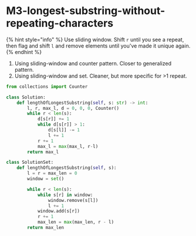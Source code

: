 # M3-longest-substring-without-repeating-characters

{% hint style="info" %}
Use sliding window. Shift `r` until you see a repeat, then flag and shift `l` and remove elements until you've made it unique again. 
{% endhint %}

1. Using sliding-window and counter pattern. Closer to generalized pattern.
2. Using sliding-window and set. Cleaner, but more specific for &gt;1 repeat.

```python
from collections import Counter

class Solution:
    def lengthOfLongestSubstring(self, s: str) -> int:
        l, r, max_l, d = 0, 0, 0, Counter()
        while r < len(s):
            d[s[r]] += 1
            while d[s[r]] > 1:
                d[s[l]] -= 1
                l += 1
            r += 1
            max_l = max(max_l, r-l)
        return max_l

class SolutionSet:
    def lengthOfLongestSubstring(self, s):
        l = r = max_len = 0
        window = set()

        while r < len(s):
            while s[r] in window:
                window.remove(s[l])
                l += 1
            window.add(s[r])
            r += 1
            max_len = max(max_len, r - l)
        return max_len


```

